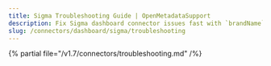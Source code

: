 ```yaml
---
title: Sigma Troubleshooting Guide | OpenMetadataSupport
description: Fix Sigma dashboard connector issues fast with `brandName`'stroubleshooting guide. Solve common errors, connection problems, and data sync issues.
slug: /connectors/dashboard/sigma/troubleshooting
---
```


{% partial file="/v1.7/connectors/troubleshooting.md" /%}
